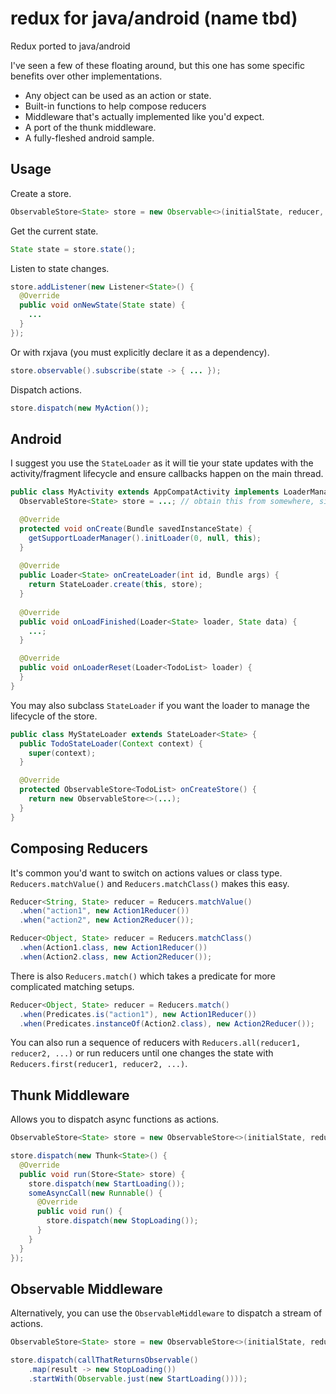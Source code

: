 # redux for java/android (name tbd)
Redux ported to java/android

I've seen a few of these floating around, but this one has some specific benefits over other implementations.
* Any object can be used as an action or state.
* Built-in functions to help compose reducers
* Middleware that's actually implemented like you'd expect.
* A port of the thunk middleware.
* A fully-fleshed android sample.

## Usage

Create a store.
```java
ObservableStore<State> store = new Observable<>(initialState, reducer, middleware...);
```

Get the current state.
```java
State state = store.state();
```

Listen to state changes.
```java
store.addListener(new Listener<State>() {
  @Override
  public void onNewState(State state) {
    ...
  }
});
```

Or with rxjava (you must explicitly declare it as a dependency).
```java
store.observable().subscribe(state -> { ... });
```

Dispatch actions.
```java
store.dispatch(new MyAction());
```

## Android

I suggest you use the `StateLoader` as it will tie your state updates with the activity/fragment lifecycle and ensure callbacks happen on the main thread.
```java
public class MyActivity extends AppCompatActivity implements LoaderManager.LoaderCallbacks<State> {
  ObservableStore<State> store = ...; // obtain this from somewhere, singleton maybe.

  @Override
  protected void onCreate(Bundle savedInstanceState) {
    getSupportLoaderManager().initLoader(0, null, this);
  }
  
  @Override
  public Loader<State> onCreateLoader(int id, Bundle args) {
    return StateLoader.create(this, store);
  }
  
  @Override
  public void onLoadFinished(Loader<State> loader, State data) {
    ...;
  }

  @Override
  public void onLoaderReset(Loader<TodoList> loader) {
  }
}
```

You may also subclass `StateLoader` if you want the loader to manage the lifecycle of the store.
```java
public class MyStateLoader extends StateLoader<State> {
  public TodoStateLoader(Context context) {
    super(context);
  }

  @Override
  protected ObservableStore<TodoList> onCreateStore() {
    return new ObservableStore<>(...);
  }
}
```

## Composing Reducers

It's common you'd want to switch on actions values or class type. `Reducers.matchValue()` and `Reducers.matchClass()` makes this easy.
```java
Reducer<String, State> reducer = Reducers.matchValue()
  .when("action1", new Action1Reducer())
  .when("action2", new Action2Reducer());

Reducer<Object, State> reducer = Reducers.matchClass()
  .when(Action1.class, new Action1Reducer())
  .when(Action2.class, new Action2Reducer());
```

There is also `Reducers.match()` which takes a predicate for more complicated matching setups.
```java
Reducer<Object, State> reducer = Reducers.match()
  .when(Predicates.is("action1"), new Action1Reducer())
  .when(Predicates.instanceOf(Action2.class), new Action2Reducer());
```

You can also run a sequence of reducers with `Reducers.all(reducer1, reducer2, ...)` or run reducers until one changes the state with `Reducers.first(reducer1, reducer2, ...)`.

## Thunk Middleware

Allows you to dispatch async functions as actions.

```java
ObservableStore<State> store = new ObservableStore<>(initialState, reducer, new ThunkMiddleware<State>());

store.dispatch(new Thunk<State>() {
  @Override
  public void run(Store<State> store) {
    store.dispatch(new StartLoading());
    someAsyncCall(new Runnable() {
      @Override
      public void run() {
        store.dispatch(new StopLoading());
      }
    }
  }
});
```

## Observable Middleware

Alternatively, you can use the `ObservableMiddleware` to dispatch a stream of actions.

```java
ObservableStore<State> store = new ObservableStore<>(initialState, reducer, new ObservableMiddleware<State>());

store.dispatch(callThatReturnsObservable()
    .map(result -> new StopLoading())
    .startWith(Observable.just(new StartLoading())));
```
